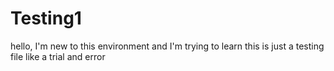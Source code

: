 # Testing1
hello, I'm new to this environment and I'm trying to learn this is just a testing file like a trial and error
